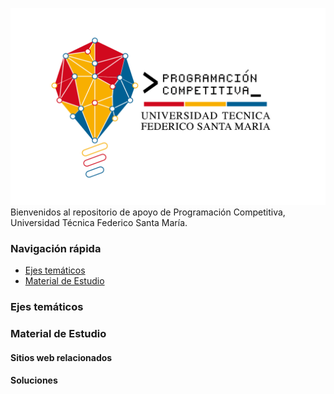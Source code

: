 
![Logo ProgCompt UTFSM](./misc/utfsm_cp.png)
Bienvenidos al repositorio de apoyo de Programación Competitiva, Universidad Técnica Federico Santa María.

### Navigación rápida
  * [Ejes temáticos](#ejes-tem-ticos)
  * [Material de Estudio](#material-de-estudio)

### Ejes temáticos


### Material de Estudio
#### Sitios web relacionados


#### Soluciones


